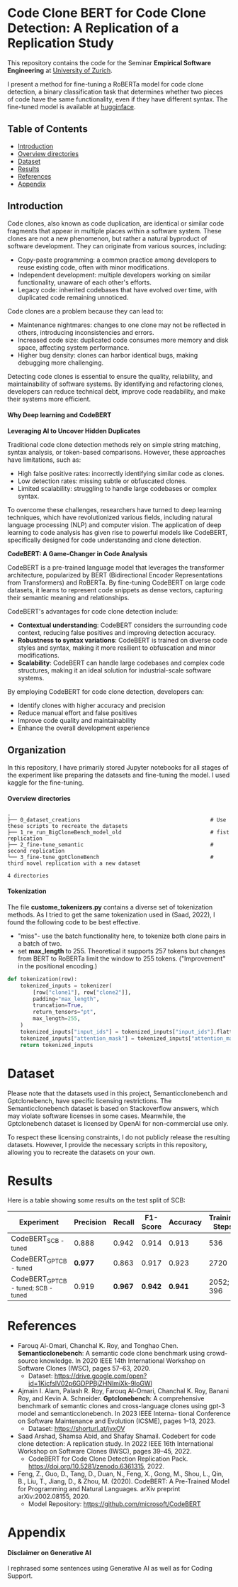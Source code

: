 # Code Clone BERT for Code Clone Detection: A Replication of a Replication Study
This repository contains the code for the Seminar **Empirical Software Engineering** at [University of Zurich](https://www.uzh.ch/en.html).

I present a method for fine-tuning a RoBERTa model for code clone detection, a binary classification task that determines whether two pieces of code have the same functionality, even if they have different syntax. The fine-tuned model is available at [hugginface](https://huggingface.co/4luc/codebert-code-clone-detector).


## Table of Contents
* [Introduction](#introduction)
* [Overview directories](#overview-directories)
* [Dataset](#dataset)
* [Results](#results)
* [References](#references)
* [Appendix](#appendix)
<!-- * [Contact](#contact) -->

## Introduction
Code clones, also known as code duplication, are identical or similar code fragments that appear in multiple places within a software system. These clones are not a new phenomenon, but rather a natural byproduct of software development. They can originate from various sources, including:

* Copy-paste programming: a common practice among developers to reuse existing code, often with minor modifications.
* Independent development: multiple developers working on similar functionality, unaware of each other's efforts.
* Legacy code: inherited codebases that have evolved over time, with duplicated code remaining unnoticed.

Code clones are a problem because they can lead to:

* Maintenance nightmares: changes to one clone may not be reflected in others, introducing inconsistencies and errors.
* Increased code size: duplicated code consumes more memory and disk space, affecting system performance.
* Higher bug density: clones can harbor identical bugs, making debugging more challenging.

Detecting code clones is essential to ensure the quality, reliability, and maintainability of software systems. By identifying and refactoring clones, developers can reduce technical debt, improve code readability, and make their systems more efficient.

#### Why Deep learning and CodeBERT
**Leveraging AI to Uncover Hidden Duplicates**

Traditional code clone detection methods rely on simple string matching, syntax analysis, or token-based comparisons. However, these approaches have limitations, such as:

* High false positive rates: incorrectly identifying similar code as clones.
* Low detection rates: missing subtle or obfuscated clones.
* Limited scalability: struggling to handle large codebases or complex syntax.

To overcome these challenges, researchers have turned to deep learning techniques, which have revolutionized various fields, including natural language processing (NLP) and computer vision. The application of deep learning to code analysis has given rise to powerful models like CodeBERT, specifically designed for code understanding and clone detection.

**CodeBERT: A Game-Changer in Code Analysis**

CodeBERT is a pre-trained language model that leverages the transformer architecture, popularized by BERT (Bidirectional Encoder Representations from Transformers) and RoBERTa. By fine-tuning CodeBERT on large code datasets, it learns to represent code snippets as dense vectors, capturing their semantic meaning and relationships.

CodeBERT's advantages for code clone detection include:

* **Contextual understanding**: CodeBERT considers the surrounding code context, reducing false positives and improving detection accuracy.
* **Robustness to syntax variations**: CodeBERT is trained on diverse code styles and syntax, making it more resilient to obfuscation and minor modifications.
* **Scalability**: CodeBERT can handle large codebases and complex code structures, making it an ideal solution for industrial-scale software systems.

By employing CodeBERT for code clone detection, developers can:

* Identify clones with higher accuracy and precision
* Reduce manual effort and false positives
* Improve code quality and maintainability
* Enhance the overall development experience

## Organization
In this repository, I have primarily stored Jupyter notebooks for all stages of the experiment like preparing the datasets and fine-tuning the model. I used kaggle for the fine-tuning.

#### Overview directories
````
.
├── 0_dataset_creations                                         # Use these scripts to recreate the datasets
├── 1_re_run_BigCloneBench_model_old                            # fist replication
├── 2_fine-tune_semantic                                        # second replication
└── 3_fine-tune_gptCloneBench                                   # third novel replication with a new dataset

4 directories
````

#### Tokenization
The file **custome_tokenizers.py** contains a diverse set of tokenization methods. As I tried to get the same tokenization used in (Saad, 2022), I found the following code to be best effective.
- "miss"- use the batch functionality here, to tokenize both clone pairs in a batch of two.
- set **max_length** to 255. Theoretical it supports 257 tokens but changes from BERT to RoBERTa limit the window to 255 tokens. ("Improvement" in the positional encoding.)
````python
def tokenization(row):
    tokenized_inputs = tokenizer(
        [row["clone1"], row["clone2"]],
        padding="max_length",
        truncation=True,
        return_tensors="pt",
        max_length=255,
    )
    tokenized_inputs["input_ids"] = tokenized_inputs["input_ids"].flatten()
    tokenized_inputs["attention_mask"] = tokenized_inputs["attention_mask"].flatten()
    return tokenized_inputs
````

# Dataset
Please note that the datasets used in this project, Semanticclonebench and Gptclonebench, have specific licensing restrictions. The Semanticclonebench dataset is based on Stackoverflow answers, which may violate software licenses in some cases. Meanwhile, the Gptclonebench dataset is licensed by OpenAI for non-commercial use only.

To respect these licensing constraints, I do not publicly release the resulting datasets. However, I provide the necessary scripts in this repository, allowing you to recreate the datasets on your own.

# Results
Here is a table showing some results on the test split of SCB:

| **Experiment** | **Precision** | **Recall** | **F1-Score** | **Accuracy** | **Training Steps** |
| --- | --- | --- | --- | --- | --- |
| CodeBERT<sub>SCB - tuned</sub> | 0.888 | 0.942 | 0.914 | 0.913 | 536 |
| CodeBERT<sub>GPTCB - tuned</sub> | **0.977** | 0.863 | 0.917 | 0.923 | 2720 |
| CodeBERT<sub>GPTCB - tuned; SCB - tuned</sub> | 0.919 | **0.967** | **0.942** | **0.941** | 2052; 396 |

# References
- Farouq Al-Omari, Chanchal K. Roy, and Tonghao Chen. **Semanticclonebench**: A semantic
code clone benchmark using crowd-source knowledge. In 2020 IEEE 14th International
Workshop on Software Clones (IWSC), pages 57–63, 2020.
    - Dataset: https://drive.google.com/open?id=1KicfslV02p6GDPPBjZHNlmiXk-9IoGWl
- Ajmain I. Alam, Palash R. Roy, Farouq Al-Omari, Chanchal K. Roy, Banani Roy, and
Kevin A. Schneider. **Gptclonebench**: A comprehensive benchmark of semantic clones and
cross-language clones using gpt-3 model and semanticclonebench. In 2023 IEEE Interna-
tional Conference on Software Maintenance and Evolution (ICSME), pages 1–13, 2023.
    - Dataset: https://shorturl.at/jvxOV
- Saad Arshad, Shamsa Abid, and Shafay Shamail. Codebert for code clone detection: A
replication study. In 2022 IEEE 16th International Workshop on Software Clones (IWSC),
pages 39–45, 2022.
    - CodeBERT for Code Clone Detection Replication Pack. https://doi.org/10.5281/zenodo.6361315, 2022.
- Feng, Z., Guo, D., Tang, D., Duan, N., Feng, X., Gong, M., Shou, L., Qin, B., Liu, T., Jiang, D., & Zhou, M. (2020). CodeBERT: A Pre-Trained Model for Programming and Natural Languages. arXiv preprint arXiv:2002.08155, 2020.
    - Model Repository: https://github.com/microsoft/CodeBERT

# Appendix
#### Disclaimer on Generative AI
I rephrased some sentences using Generative AI as well as for Coding Support.